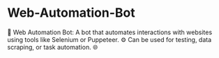 # Web-Automation-Bot
🤖 Web Automation Bot: A bot that automates interactions with websites using tools like Selenium or Puppeteer. ⚙️ Can be used for testing, data scraping, or task automation. 🌐
